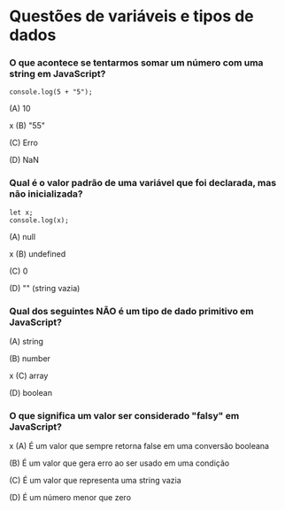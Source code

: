 # Questões de variáveis e tipos de dados

### O que acontece se tentarmos somar um número com uma string em JavaScript?

```console.log(5 + "5");```

(A) 10

x (B) "55"

(C) Erro

(D) NaN

### Qual é o valor padrão de uma variável que foi declarada, mas não inicializada?

```
let x;
console.log(x);
```

(A) null

x (B) undefined

(C) 0

(D) "" (string vazia)

### Qual dos seguintes NÃO é um tipo de dado primitivo em JavaScript?

(A) string

(B) number

x (C) array

(D) boolean


### O que significa um valor ser considerado "falsy" em JavaScript?

x (A) É um valor que sempre retorna false em uma conversão booleana

(B) É um valor que gera erro ao ser usado em uma condição

(C) É um valor que representa uma string vazia

(D) É um número menor que zero